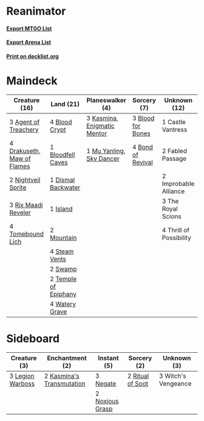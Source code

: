 # Reanimator

#### [Export MTGO List](../collection/Reanimator/Reanimator.txt)
#### [Export Arena List](../collection/Reanimator/Reanimator_arena.txt)
#### [Print on decklist.org](http://decklist.org/?deckmain=3%09Agent%20of%20Treachery%0A4%09Blood%20Crypt%0A3%09Blood%20for%20Bones%0A1%09Bloodfell%20Caves%0A4%09Bond%20of%20Revival%0A1%09Castle%20Vantress%0A1%09Dismal%20Backwater%0A4%09Drakuseth,%20Maw%20of%20Flames%0A2%09Fabled%20Passage%0A2%09Improbable%20Alliance%0A1%09Island%0A3%09Kasmina,%20Enigmatic%20Mentor%0A2%09Mountain%0A1%09Mu%20Yanling,%20Sky%20Dancer%0A2%09Nightveil%20Sprite%0A3%09Rix%20Maadi%20Reveler%0A4%09Steam%20Vents%0A2%09Swamp%0A2%09Temple%20of%20Epiphany%0A3%09The%20Royal%20Scions%0A4%09Thrill%20of%20Possibility%0A4%09Tomebound%20Lich%0A4%09Watery%20Grave&deckside=2%09Kasmina's%20Transmutation%0A3%09Legion%20Warboss%0A3%09Negate%0A2%09Noxious%20Grasp%0A2%09Ritual%20of%20Soot%0A3%09Witch's%20Vengeance)
# Maindeck

|                                            Creature (16)                                            |                                           Land (21)                                           |                                           Planeswalker (4)                                           |                                        Sorcery (7)                                         |     Unknown (12)      |
|-----------------------------------------------------------------------------------------------------|-----------------------------------------------------------------------------------------------|------------------------------------------------------------------------------------------------------|--------------------------------------------------------------------------------------------|-----------------------|
|3 [Agent of Treachery](http://gatherer.wizards.com/Pages/Card/Details.aspx?multiverseid=466797)      |4 [Blood Crypt](http://gatherer.wizards.com/Pages/Card/Details.aspx?multiverseid=97102)        |3 [Kasmina, Enigmatic Mentor](http://gatherer.wizards.com/Pages/Card/Details.aspx?multiverseid=460983)|3 [Blood for Bones](http://gatherer.wizards.com/Pages/Card/Details.aspx?multiverseid=466843)|1 Castle Vantress      |
|4 [Drakuseth, Maw of Flames](http://gatherer.wizards.com/Pages/Card/Details.aspx?multiverseid=466890)|1 [Bloodfell Caves](http://gatherer.wizards.com/Pages/Card/Details.aspx?multiverseid=433168)   |1 [Mu Yanling, Sky Dancer](http://gatherer.wizards.com/Pages/Card/Details.aspx?multiverseid=466822)   |4 [Bond of Revival](http://gatherer.wizards.com/Pages/Card/Details.aspx?multiverseid=461007)|2 Fabled Passage       |
|2 [Nightveil Sprite](http://gatherer.wizards.com/Pages/Card/Details.aspx?multiverseid=452798)        |1 [Dismal Backwater](http://gatherer.wizards.com/Pages/Card/Details.aspx?multiverseid=420908)  |                                                                                                      |                                                                                            |2 Improbable Alliance  |
|3 [Rix Maadi Reveler](http://gatherer.wizards.com/Pages/Card/Details.aspx?multiverseid=457253)       |1 [Island](http://gatherer.wizards.com/Pages/Card/Details.aspx?multiverseid=439857)            |                                                                                                      |                                                                                            |3 The Royal Scions     |
|4 [Tomebound Lich](http://gatherer.wizards.com/Pages/Card/Details.aspx?multiverseid=466973)          |2 [Mountain](http://gatherer.wizards.com/Pages/Card/Details.aspx?multiverseid=439859)          |                                                                                                      |                                                                                            |4 Thrill of Possibility|
|                                                                                                     |4 [Steam Vents](http://gatherer.wizards.com/Pages/Card/Details.aspx?multiverseid=405109)       |                                                                                                      |                                                                                            |                       |
|                                                                                                     |2 [Swamp](http://gatherer.wizards.com/Pages/Card/Details.aspx?multiverseid=439858)             |                                                                                                      |                                                                                            |                       |
|                                                                                                     |2 [Temple of Epiphany](http://gatherer.wizards.com/Pages/Card/Details.aspx?multiverseid=442808)|                                                                                                      |                                                                                            |                       |
|                                                                                                     |4 [Watery Grave](http://gatherer.wizards.com/Pages/Card/Details.aspx?multiverseid=405114)      |                                                                                                      |                                                                                            |                       |


# Sideboard

|                                       Creature (3)                                        |                                          Enchantment (2)                                           |                                       Instant (5)                                        |                                        Sorcery (2)                                        |    Unknown (3)    |
|-------------------------------------------------------------------------------------------|----------------------------------------------------------------------------------------------------|------------------------------------------------------------------------------------------|-------------------------------------------------------------------------------------------|-------------------|
|3 [Legion Warboss](http://gatherer.wizards.com/Pages/Card/Details.aspx?multiverseid=452859)|2 [Kasmina's Transmutation](http://gatherer.wizards.com/Pages/Card/Details.aspx?multiverseid=460984)|3 [Negate](http://gatherer.wizards.com/Pages/Card/Details.aspx?multiverseid=423707)       |2 [Ritual of Soot](http://gatherer.wizards.com/Pages/Card/Details.aspx?multiverseid=452834)|3 Witch's Vengeance|
|                                                                                           |                                                                                                    |2 [Noxious Grasp](http://gatherer.wizards.com/Pages/Card/Details.aspx?multiverseid=466864)|                                                                                           |                   |


